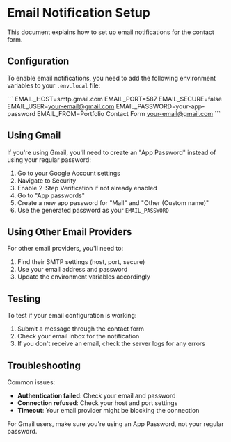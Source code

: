 # Email Notification Setup

This document explains how to set up email notifications for the contact form.

## Configuration

To enable email notifications, you need to add the following environment variables to your `.env.local` file:

\`\`\`
EMAIL_HOST=smtp.gmail.com
EMAIL_PORT=587
EMAIL_SECURE=false
EMAIL_USER=your-email@gmail.com
EMAIL_PASSWORD=your-app-password
EMAIL_FROM=Portfolio Contact Form <your-email@gmail.com>
\`\`\`

## Using Gmail

If you're using Gmail, you'll need to create an "App Password" instead of using your regular password:

1. Go to your Google Account settings
2. Navigate to Security
3. Enable 2-Step Verification if not already enabled
4. Go to "App passwords"
5. Create a new app password for "Mail" and "Other (Custom name)"
6. Use the generated password as your `EMAIL_PASSWORD`

## Using Other Email Providers

For other email providers, you'll need to:

1. Find their SMTP settings (host, port, secure)
2. Use your email address and password
3. Update the environment variables accordingly

## Testing

To test if your email configuration is working:

1. Submit a message through the contact form
2. Check your email inbox for the notification
3. If you don't receive an email, check the server logs for any errors

## Troubleshooting

Common issues:

- **Authentication failed**: Check your email and password
- **Connection refused**: Check your host and port settings
- **Timeout**: Your email provider might be blocking the connection

For Gmail users, make sure you're using an App Password, not your regular password.
